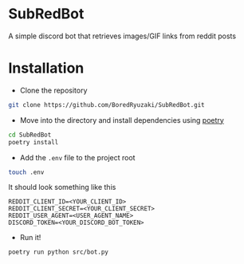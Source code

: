 # SubRedBot

A simple discord bot that retrieves images/GIF links from reddit posts


# Installation

- Clone the repository
```bash
git clone https://github.com/BoredRyuzaki/SubRedBot.git
```

- Move into the directory and install dependencies using [poetry]()
```bash
cd SubRedBot
poetry install
```

- Add the `.env` file to the project root
```bash
touch .env
```
It should look something like this
```env
REDDIT_CLIENT_ID=<YOUR_CLIENT_ID>
REDDIT_CLIENT_SECRET=<YOUR_CLIENT_SECRET>
REDDIT_USER_AGENT=<USER_AGENT_NAME>
DISCORD_TOKEN=<YOUR_DISCORD_BOT_TOKEN>
```

- Run it!
```bash
poetry run python src/bot.py
```
